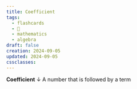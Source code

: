 ```yaml
---
title: Coefficient
tags:
  - flashcards
  - 🌱
  - mathematics
  - algebra
draft: false
creation: 2024-09-05
updated: 2024-09-05
cssclasses: 
---
```


**Coefficient**
↓
A number that is followed by a term
<!--SR:!2025-06-27,202,310-->
